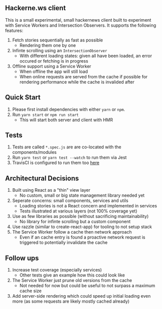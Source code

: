 ## Hackerne.ws client

This is a small experimental, small hackernews client built to experiment with Service Workers and Intersection Observers. It supports the following features:

1. Fetch stories sequentially as fast as possible
   - Rendering them one by one
2. Infinte scrolling using an `IntersectionObserver`
   - With different loading states: given all have been loaded, an error occured or fetching is in progress
3. Offline support using a Service Worker
   - When offline the app will still load
   - When online requests are served from the cache if possible for rendering performance while the cache is invalided after

## Quick Start

1. Please first install dependencies with either `yarn` or `npm`.
2. Run `yarn start` or `npm run start`
   - This will start both server and client with HMR

## Tests

1. Tests are called `*.spec.js` are are co-located with the components/modules
2. Run `yarn test` or `yarn test --watch` to run them via Jest
3. TravisCI is configured to run them too [here]()

## Architectural Decisions

1. Built using React as a "thin" view layer
   - No custom, small or big state management library needed yet
2. Seperate concerns: small components, services and utils
   - Loading stories is not a React concern and implemented in services
   - Tests illustrated at various layers (not 100% coverage yet)
3. Use as few libraries as possible (without sacrificing maintainability)
   - No library for infinte scrolling but a custom component
4. Use razzle (similar to create-react-app) for tooling to not setup stack
5. The Service Worker follow a cache then network approach
   - Even if an cache entry is found a proactive network request is triggered to potentially invalidate the cache

## Follow ups

1. Increase test coverage (especially services)
    - Other tests give an example how this could look like
2. The Service Worker just prune old versions from the cache
    - Not needed for now but could be useful to not surpass a maximum cache size
3. Add server-side rendering which could speed up initial loading even more (as some requests are likely mostly cached already)
